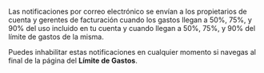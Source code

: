 Las notificaciones por correo electrónico se envían a los propietarios de cuenta y gerentes de facturación cuando los gastos llegan a 50%, 75%, y 90% del uso incluido en tu cuenta y cuando llegan a 50%, 75%, y 90% del límite de gastos de la misma.

Puedes inhabilitar estas notificaciones en cualquier momento si navegas al final de la página del **Límite de Gastos**.
